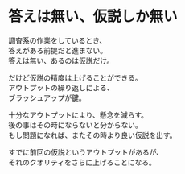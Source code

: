 # 答えは無い、仮説しか無い

調査系の作業をしているとき、  
答えがある前提だと進まない。  
答えは無い、あるのは仮説だけ。

だけど仮説の精度は上げることができる。  
アウトプットの繰り返しによる、  
ブラッシュアップが鍵。

十分なアウトプットにより、懸念を減らす。  
後の事はその時にならないと分からない。  
もし問題になれば、またその時より良い仮説を出す。

すでに前回の仮説というアウトプットがあるが、  
それのクオリティをさらに上げることになる。
